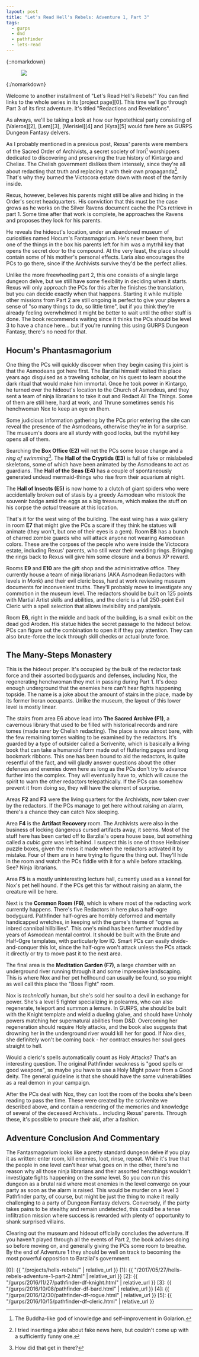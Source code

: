 ```yaml
---
layout: post
title: "Let's Read Hell's Rebels: Adventure 1, Part 3"
tags:
  - gurps
  - dnd
  - pathfinder
  - lets-read
---
```


{::nomarkdown}
<figure class="center">
  <img src="{{ "/assets/350px-Hell's_Rebels_Logo.png" | absolute_url }}"/>
</figure>
{:/nomarkdown}

Welcome to another installment of "Let's Read Hell's Rebels!" You can find links
to the whole series in its [project page][0]. This time we'll go through Part 3
of its first adventure. It's titled "Redactions and Revelations".

As always, we'll be taking a look at how our hypotethical party consisting
of [Valeros][2], [Lem][3], [Merisiel][4] and [Kyra][5] would fare here as GURPS
Dungeon Fantasy delvers.

As I probably mentioned in a previous post, Rexus' parents were members of the
Sacred Order of Archivists, a secret society of Irori[^1] worshippers dedicated
to discovering and preserving the true history of Kintargo and Cheliax. The
Chelish government dislikes them intensely, since they're all about redacting
that truth and replacing it with their own propaganda[^2]. That's why they
burned the Victocora estate down with most of the family inside.

Rexus, however, believes his parents might still be alive and hiding in the
Order's secret headquarters. His conviction that this must be the case grows as
he works on the Silver Ravens document cache the PCs retrieve in part 1. Some
time after that work is complete, he approaches the Ravens and proposes they
look for his parents.

He reveals the hideout's location, under an abandoned museum of curiosities
named Hocum's Fantasmagorium. He's never been there, but one of the things in
the box his parents left for him was a mytrhil key that opens the secret door to
the compound. At the very least, the place should contain some of his mother's
personal effects. Laria also encourages the PCs to go there, since if the
Archivists survive they'd be the perfect allies.

Unlike the more freewheeling part 2, this one consists of a single large dungeon
delve, but we still have some flexibility in deciding when it starts. Rexus will
only approach the PCs for this after he finishes the translation, but you can
decide exactly when that happens. Starting it while multiple other missions from
Part 2 are still ongoing is perfect to give your players a sense of "so many
things to do, so little time", but if you think they're already feeling
overwhelmed it might be better to wait until the other stuff is done. The book
recommends waiting since it thinks the PCs should be level 3 to have a chance
here... but if you're running this using GURPS Dungeon Fantasy, there's no need
for that.

## Hocum's Phantasmagorium

One thing the PCs will quickly discover when they begin casing this joint is
that the Asmodeans got here first. The Barzilai himself visited this place years
ago disguised as a traveling scholar, on his quest to learn about the dark
ritual that would make him immortal. Once he took power in Kintargo, he turned
over the hideout's location to the Church of Asmodeus, and they sent a team of
ninja librarians to take it out and Redact All The Things. Some of them are
still here, hard at work, and Thrune sometimes sends his henchwoman Nox to keep
an eye on them.

Some judicious information gathering by the PCs prior entering the site can
reveal the presence of the Asmodeans, otherwise they're in for a surprise. The
museum's doors are all sturdy with good locks, but the mytrhil key opens all of
them.

Searching the **Box Office (E2)** will net the PCs some loose change and a _ring
of swimming_[^3]. The **Hall of the Cryptids (E3)** is full of fake or
mislabeled skeletons, some of which have been animated by the Asmodeans to act
as guardians. The **Hall of the Seas (E4)** has a couple of spontaneously
generated undead mermaid-things who rise from their aquarium at night.

The **Hall of Insects (E5)** is now home to a clutch of giant spiders who were
accidentally broken out of stasis by a greedy Asmodean who mistook the souvenir
badge amid the eggs as a big treasure, which makes the stuff on his corpse the
_actual_ treasure at this location.

That's it for the west wing of the building. The east wing has a wax gallery in
room **E7** that might give the PCs a scare if they think he statues will
animate (they won't, but one of their eyes is a gem). Room **E8** has a bunch of
charred zombie guards who will attack anyone not wearing Asmodean colors. These
are the corpses of the people who were inside the Victocora estate, including
Rexus' parents, who still wear their wedding rings. Bringing the rings back to
Rexus will give him some closure and a bonus XP reward.

Rooms **E9** and **E10** are the gift shop and the administrative office. They
currently house a team of ninja librarians (AKA Asmodean Redactors with levels
in Monk) and their evil cleric boss, hard at work reviewing museum documents for
inconvenient truths. They'll probably move to investigate any commotion in the
museum level. The redactors should be built on 125 points with Martial Artist
skills and abilities, and the cleric is a full 250-point Evil Cleric with a
spell selection that allows invisibility and paralysis.

Room **E6**, right in the middle and back of the building, is a small exibit on
the dead god Aroden. His statue hides the secret passage to the hideout
below. PCs can figure out the combination to open it if they pay attention. They
can also brute-force the lock through skill checks or actual brute force.

## The Many-Steps Monastery

This is the hideout proper. It's occupied by the bulk of the redactor task force
and their assorted bodyguards and defenses, including Nox, the regenerating
henchwoman they met in passing during Part 1. It's deep enough underground that
the enemies here can't hear fights happening topside. The name is a joke about
the amount of stairs in the place, made by its former Iroran occupants. Unlike
the museum, the layout of this lower level is mostly linear.

The stairs from area E6 above lead into **The Sacred Archive (F1)**, a cavernous
library that used to be filled with historical records and rare tomes (made
rarer by Chelish redacting). The place is now almost bare, with the few
remaining tomes waiting to be examined by the redactors. It's guarded by a type
of outsider called a Scrivenite, which is basically a living book that can take
a humanoid form made out of fluttering pages and long bookmark ribbons. This one
has been bound to aid the redactors, is quite resentful of the fact, and will
gladly answer questions about the other defenses and enemies down here as long
as the PCs don't try to advance further into the complex. They will eventually
have to, which will cause the spirit to warn the other redactors
telepathically. If the PCs can somehow prevent it from doing so, they will have
the element of surprise.

Areas **F2** and **F3** were the living quarters for the Archivists, now taken
over by the redactors. If the PCs manage to get here without raising an alarm,
there's a chance they can catch Nox sleeping.

Area **F4** is the **Artifact Recovery** room. The Archivists were also in the
business of locking dangerous cursed artifacts away, it seems. Most of the stuff
here has been carted off to Barzilai's opera house base, but something called a
_cubic gate_ was left behind. I suspect this is one of those Hellraiser puzzle
boxes, given the mess it made when the redactors activated it by
mistake. Four of them are in here trying to figure the thing out. They'll
hide in the room and watch the PCs fiddle with it for a while before
attacking. See? Ninja librarians.

Area **F5** is a mostly uninteresting lecture hall, currently used as a kennel
for Nox's pet hell hound. If the PCs get this far without raising an alarm, the
creature will be here.

Next is the **Common Room (F6)**, which is where most of the redacting work
currently happens. There's five Redactors in here plus a half-ogre
bodyguard. Pathfinder half-ogres are horribly deformed and mentally handicapped
wretches, in keeping with the game's theme of "ogres as inbred cannibal
hillbillies". This one's mind has been further muddled by years of Asmodean
mental control. It should be built with the Brute and Half-Ogre templates, with
particularly low IQ. Smart PCs can easily divide-and-conquer this lot, since the
half-ogre won't attack unless the PCs attack it directly or try to move past it
to the next area.

The final area is the **Meditation Garden (F7)**, a large chamber with an
underground river running through it and some impressive landscaping. This is
where Nox and her pet hellhound can usually be found, so you might as well call
this place the "Boss Fight" room.

Nox is _technically_ human, but she's sold her soul to a devil in exchange for
power. She's a level 5 fighter specializing in polearms, who can also
regenerate, teleport and summon a lemure. In GURPS, she should be built with the
Knight template and wield a dueling glaive, and should have Unholy powers
matching her supernatural abilities from D&D. Overcoming her regeneration should
require Holy attacks, and the book also suggests that drowning her in the
underground river would kill her for good. If Nox dies, she definitely won't be
coming back - her contract ensures her soul goes straight to hell.

Would a cleric's spells automatically count as Holy Attacks? That's an
interesting question. The original Pathfinder weakness is "good spells or good
weapons", so maybe you have to use a Holy Might power from a Good
deity. The general guideline is that she should have the same vulnerabilities as
a real demon in your campaign.

After the PCs deal with Nox, they can loot the room of the books she's been
reading to pass the time. These were created by the scrivenite we described
above, and contain a rendering of the memories and knowledge of several of the
deceased Archivists... including Rexus' parents. Through these, it's possible to
procure their aid, after a fashion.

## Adventure Conclusion And Commentary

The Fantasmagorium looks like a pretty standard dungeon delve if you play it as
written: enter room, kill enemies, loot, rinse, repeat. While it's true that the
people in one level can't hear what goes on in the other, there's no reason why
all those ninja librarians and their assorted hencthings wouldn't investigate
fights happening on the _same_ level. So you _can_ run this dungeon as a brutal
raid where most enemies in the level converge on your party as soon as the alarm
is raised. This would be murder on a level 3 Pathfinder party, of course, but
might be just the thing to make it really challenging to a party of Dungeon
Fantasy delvers. Conversely, if the party takes pains to be stealthy and remain
undetected, this could be a tense infiltration mission where success is rewarded
with plenty of opportunity to shank surprised villains.

Clearing out the museum and hideout officially concludes the adventure. If you
haven't played through all the events of Part 2, the book advises doing so
before moving on, and generally giving the PCs some room to breathe. By the end
of Adventure 1 they should be well on track to becoming the most powerful
opposition to Barzilai's government.


[0]: {{ "/projects/hells-rebels/" | relative_url }}
[1]: {{ "/2017/05/27/hells-rebels-adventure-1-part-2.html" | relative_url }}
[2]: {{ "/gurps/2016/11/27/pathfinder-df-knight.html" | relative_url }}
[3]: {{ "/gurps/2016/10/08/pathfinder-df-bard.html" | relative_url }}
[4]: {{ "/gurps/2016/12/30/pathfinder-df-rogue.html" | relative_url }}
[5]: {{ "/gurps/2016/10/15/pathfinder-df-cleric.html" | relative_url }}

[^1]: The Buddha-like god of knowledge and self-improvement in Golarion.
[^2]: I tried inserting a joke about fake news here, but couldn't come up with a
    sufficiently funny one.

[^3]: How did that get in there?
